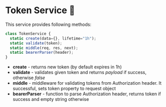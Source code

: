 # Token Service 🎫

This service provides following methods:

```js
class TokenService {
  static create(data={}, lifetime="1h");
  static validate(token);
  static middle(req, res, next);
  static bearerParser(header);
}
```

- **create** - returns new token (by default expires in 1h)
- **validate** - validates given token and returns _payload_ if success, otherwise _false_
- **middle** - middleware for validating tokens from Authorization header. It successful, sets token property to request object
- **bearerParser** - function to parse Authorization header, returns token if success and empty string otherwise
